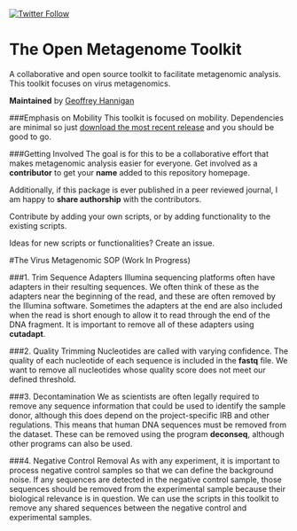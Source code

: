 [![Twitter Follow](https://img.shields.io/twitter/follow/iprophage.svg?style=social)](https://twitter.com/iprophage)

# The Open Metagenome Toolkit
A collaborative and open source toolkit to facilitate metagenomic analysis. This toolkit focuses on virus metagenomics.

**Maintained** by [Geoffrey Hannigan](http://microbiology.github.io)

###Emphasis on Mobility
This toolkit is focused on mobility. Dependencies are minimal so just [download the most recent release](https://github.com/Microbiology/Microbiome_sequence_analysis_toolkit/releases) and you should be good to go.

###Getting Involved
The goal is for this to be a collaborative effort that makes metagenomic analysis easier for everyone. Get involved as a **contributor** to get your **name** added to this repository homepage.

Additionally, if this package is ever published in a peer reviewed journal, I am happy to **share authorship** with the contributors.

Contribute by adding your own scripts, or by adding functionality to the existing scripts.

Ideas for new scripts or functionalities? Create an issue.

#The Virus Metagenomic SOP (Work In Progress)

###1. Trim Sequence Adapters
Illumina sequencing platforms often have adapters in their resulting sequences. We often think of these as the adapters near the beginning of the read, and these are often removed by the Illumina software. Sometimes the adapters at the end are also included when the read is short enough to allow it to read through the end of the DNA fragment. It is important to remove all of these adapters using **cutadapt**.

###2. Quality Trimming
Nucleotides are called with varying confidence. The quality of each nucleotide of each sequence is included in the **fastq** file. We want to remove all nucleotides whose quality score does not meet our defined threshold.

###3. Decontamination
We as scientists are often legally required to remove any sequence information that could be used to identify the sample donor, although this does depend on the project-specific IRB and other regulations. This means that human DNA sequences must be removed from the dataset. These can be removed using the program **deconseq**, although other programs can also be used.

###4. Negative Control Removal
As with any experiment, it is important to process negative control samples so that we can define the background noise. If any sequences are detected in the negative control sample, those sequences should be removed from the experimental sample because their biological relevance is in question. We can use the scripts in this toolkit to remove any shared sequences between the negative control and experimental samples.
